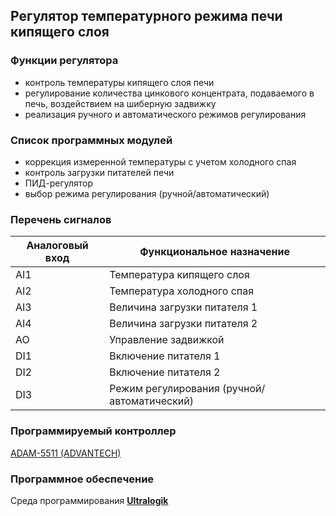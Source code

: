 ## Регулятор температурного режима печи кипящего слоя

### **Функции регулятора**
- контроль температуры кипящего слоя печи
- регулирование количества цинкового концентрата, подаваемого в печь, воздействием на шиберную задвижку
- реализация ручного и автоматического режимов регулирования

### **Список программных модулей**
- коррекция измеренной температуры с учетом холодного спая
- контроль загрузки питателей печи
- ПИД-регулятор
- выбор режима регулирования (ручной/автоматический)

### **Перечень сигналов** 
| Аналоговый вход | Функциональное назначение |
| -- | -- |
| AI1 | Температура кипящего слоя |
| AI2 | Температура холодного спая |
| AI3 | Величина загрузки питателя 1 |
| AI4 | Величина загрузки питателя 2 |
| AO | Управление задвижкой |
| DI1	| Включение питателя 1 |
| DI2| 	Включение питателя 2 |
| DI3	| Режим регулирования (ручной/автоматический) |

### **Программируемый контроллер**
[ADAM-5511 (ADVANTECH)](docs/ADAM-5511_DS.pdf)

### **Программное обеспечение**
Среда программирования [**Ultralogik**](docs/19970396.pdf)
